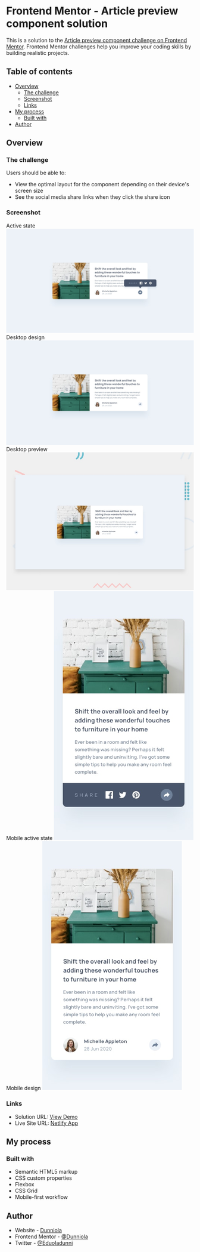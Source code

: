 # Frontend Mentor - Article preview component solution

This is a solution to the [Article preview component challenge on Frontend Mentor](https://www.frontendmentor.io/challenges/article-preview-component-dYBN_pYFT). Frontend Mentor challenges help you improve your coding skills by building realistic projects. 

## Table of contents

- [Overview](#overview)
  - [The challenge](#the-challenge)
  - [Screenshot](#screenshot)
  - [Links](#links)
- [My process](#my-process)
  - [Built with](#built-with)
- [Author](#author)


## Overview

### The challenge

Users should be able to:

- View the optimal layout for the component depending on their device's screen size
- See the social media share links when they click the share icon

### Screenshot
Active state
![](./design//desktop-active-state.jpg)
Desktop design
![](./design/desktop-design.jpg)
Desktop preview
![](./design/desktop-preview.jpg)
Mobile active state
![](./design/mobile-active-state.jpg)
Mobile design
![](./design/mobile-design.jpg)

### Links

- Solution URL: [View Demo](https://github.com/Dunniola/Article-preview-component.git)
- Live Site URL: [Netlify App](https://)

## My process

### Built with

- Semantic HTML5 markup
- CSS custom properties
- Flexbox
- CSS Grid
- Mobile-first workflow


## Author

- Website - [Dunniola](https://www.your-site.com)
- Frontend Mentor - [@Dunniola](https://www.frontendmentor.io/profile/Dunniola)
- Twitter - [@Eduoladunni](https://www.twitter.com/Eduoladunni)



